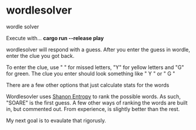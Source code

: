 # wordlesolver
wordle solver

Execute with...
  **cargo run --release play**
  
wordlesolver will respond with a guess. After you enter the guess in wordle, enter the clue you got back.

To enter the clue, use " " for missed letters, "Y" for yellow letters and "G" for green. The clue you enter should look
something like "  Y  " or " G   "


There are a few other options that just calculate stats for the words

Wordlesovler uses [Shanon Entropy](https://en.wikipedia.org/wiki/Entropy_(information_theory)) to rank the possible words. As such, "SOARE" is the first guess. A few other ways of ranking the words are built in, but commented out. From experience, is slightly better than the rest.

My next goal is to evaulate that rigorusly.

